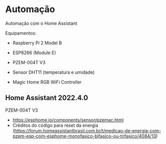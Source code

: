 # Automação
Automação com o Home Assistant

Equipamentos:
   - Raspberry Pi 2 Model B

   - ESP8266 (Module E)

   - PZEM-004T V3
   - Sensor DHT11 (temperatura e umidade)
   - Magic Home RGB WiFi Controller

Home Assistant 2022.4.0
   - 



PZEM-004T V3
   - https://esphome.io/components/sensor/pzemac.html
   - Créditos do código para reset da energia (https://forum.homeassistantbrasil.com.br/t/medicao-de-energia-com-pzem-esp-com-esphome-monofasico-bifasico-ou-trifasico/4084/13)
